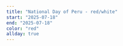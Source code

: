 ```yaml
---
title: "National Day of Peru - red/white"
start: "2025-07-18"
end: "2025-07-18"
color: "red"
allday: true
---
```


